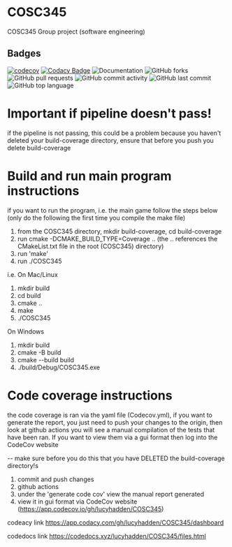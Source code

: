 # COSC345
COSC345 Group project (software engineering)

## Badges
[![codecov](https://codecov.io/gh/lucyhadden/COSC345/graph/badge.svg?token=2VWHP87OID)](https://codecov.io/gh/lucyhadden/COSC345)
[![Codacy Badge](https://app.codacy.com/project/badge/Grade/f5370b6729b1493bbddd74b639dfa4cb)](https://app.codacy.com/gh/lucyhadden/COSC345/dashboard?utm_source=gh&utm_medium=referral&utm_content=&utm_campaign=Badge_grade)
![Documentation](https://img.shields.io/badge/documentation-doxygen-blue)
![GitHub forks](https://img.shields.io/github/forks/lucyhadden/COSC345.svg?style=social)
![GitHub pull requests](https://img.shields.io/github/issues-pr/lucyhadden/COSC345.svg)
![GitHub commit activity](https://img.shields.io/github/commit-activity/m/lucyhadden/COSC345.svg)
![GitHub last commit](https://img.shields.io/github/last-commit/lucyhadden/COSC345.svg)
![GitHub top language](https://img.shields.io/github/languages/top/lucyhadden/COSC345.svg)




# Important if pipeline doesn't pass!
if the pipeline is not passing, this could be a problem because you haven't deleted your build-coverage directory, ensure that before you push you delete build-coverage

# Build and run main program instructions 
if you want to run the program, i.e. the main game follow the steps below (only do the following the first time you compile the make file)

1. from the COSC345 directory, mkdir build-coverage,  cd build-coverage
2. run cmake -DCMAKE_BUILD_TYPE=Coverage .. (the .. references the CMakeList.txt file in the root (COSC345) directory)
3. run 'make'
4. run ./COSC345


i.e. On Mac/Linux
1. mkdir build
2. cd build
3. cmake ..
4. make
5. ./COSC345

On Windows
1. mkdir build
2. cmake -B build
3. cmake --build build
4. ./build/Debug/COSC345.exe

# Code coverage instructions

the code coverage is ran via the yaml file (Codecov.yml), if you want to generate the report, you just need to push your changes to the origin, then look at github actions
you will see a manual compilation of the tests that have been ran. If you want to view them via a gui format then log into the CodeCov website

-- make sure before you do this that you have DELETED the build-coverage directory!s
1. commit and push changes
2. github actions
3. under the 'generate code cov' view the manual report generated
4. view it in gui format via CodeCov website (https://app.codecov.io/gh/lucyhadden/COSC345)

codeacy link
https://app.codacy.com/gh/lucyhadden/COSC345/dashboard 

codedocs link
https://codedocs.xyz/lucyhadden/COSC345/files.html